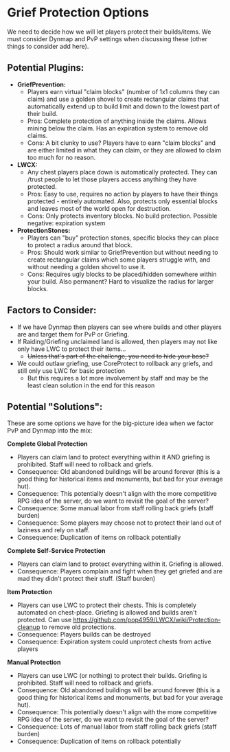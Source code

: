 # Grief Protection Options

We need to decide how we will let players protect their builds/items. We must consider Dynmap and PvP settings when discussing these (other things to consider add here).

## Potential Plugins:

- **GriefPrevention:**
    - Players earn virtual "claim blocks" (number of 1x1 columns they can claim) and use a golden shovel to create rectangular claims that automatically extend up to build limit and down to the lowest part of their build.
    - Pros: Complete protection of anything inside the claims. Allows mining below the claim. Has an expiration system to remove old claims.
    - Cons: A bit clunky to use? Players have to earn "claim blocks" and are either limited in what they can claim, or they are allowed to claim too much for no reason.
- **LWCX:** 
    - Any chest players place down is automatically protected. They can /trust people to let those players access anything they have protected.
    - Pros: Easy to use, requires no action by players to have their things protected - entirely automated. Also, protects only essential blocks and leaves most of the world open for destruction.
    - Cons: Only protects inventory blocks. No build protection. Possible negative: expiration system
- **ProtectionStones:**
    - Players can "buy" protection stones, specific blocks they can place to protect a radius around that block.
    - Pros: Should work similar to GriefPrevention but without needing to create rectangular claims which some players struggle with, and without needing a golden shovel to use it.
    - Cons: Requires ugly blocks to be placed/hidden somewhere within your build. Also permanent? Hard to visualize the radius for larger blocks.

## Factors to Consider:

- If we have Dynmap then players can see where builds and other players are and target them for PvP or Griefing.
- If Raiding/Griefing unclaimed land is allowed, then players may not like only have LWC to protect their items...
    - ~~Unless that's part of the challenge, you need to hide your base?~~
- We could outlaw griefing, use CoreProtect to rollback any griefs, and still only use LWC for basic protection
    - But this requires a lot more involvement by staff and may be the least clean solution in the end for this reason

## Potential "Solutions":

These are some options we have for the big-picture idea when we factor PvP and Dynmap into the mix:

**Complete Global Protection**
- Players can claim land to protect everything within it AND griefing is prohibited. Staff will need to rollback and griefs.
- Consequence: Old abandoned buildings will be around forever (this is a good thing for historical items and monuments, but bad for your average hut).
- Consequence: This potentially doesn't align with the more competitive RPG idea of the server, do we want to revisit the goal of the server?
- Consequence: Some manual labor from staff rolling back griefs (staff burden)
- Consequence: Some players may choose not to protect their land out of laziness and rely on staff.
- Consequence: Duplication of items on rollback potentially

**Complete Self-Service Protection**
- Players can claim land to protect everything within it. Griefing is allowed.
- Consequence: Players complain and fight when they get griefed and are mad they didn't protect their stuff. (Staff burden)

**Item Protection**
- Players can use LWC to protect their chests. This is completely automated on chest-place. Griefing is allowed and builds aren't protected. Can use https://github.com/pop4959/LWCX/wiki/Protection-cleanup to remove old protections.
- Consequence: Players builds can be destroyed
- Consequence: Expiration system could unprotect chests from active players

**Manual Protection**
- Players can use LWC (or nothing) to protect their builds. Griefing is prohibited. Staff will need to rollback and griefs.
- Consequence: Old abandoned buildings will be around forever (this is a good thing for historical items and monuments, but bad for your average hut).
- Consequence: This potentially doesn't align with the more competitive RPG idea of the server, do we want to revisit the goal of the server?
- Consequence: Lots of manual labor from staff rolling back griefs (staff burden)
- Consequence: Duplication of items on rollback potentially
